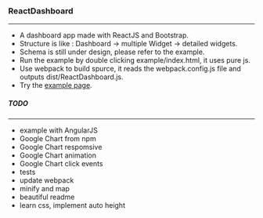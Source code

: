 ### ReactDashboard
---
* A dashboard app made with ReactJS and Bootstrap.
* Structure is like : Dashboard -> multiple Widget -> detailed widgets.
* Schema is still under design, please refer to the example.
* Run the example by double clicking example/index.html, it uses pure js.
* Use webpack to build spurce, it reads the webpack.config.js file and outputs dist/ReactDashboard.js.
* Try the [example page](http://gjk0090.github.io/ReactDashboard "ReactDashboard Example").


##### TODO
---
* example with AngularJS
* Google Chart from npm
* Google Chart respomsive
* Google Chart animation
* Google Chart click events
* tests
* update webpack
* minify and map
* beautiful readme
* learn css, implement auto height